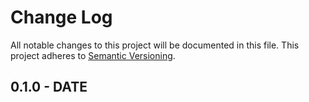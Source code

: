 # Change Log

All notable changes to this project will be documented in this file.
This project adheres to [Semantic Versioning](http://semver.org/).

## 0.1.0 - DATE
